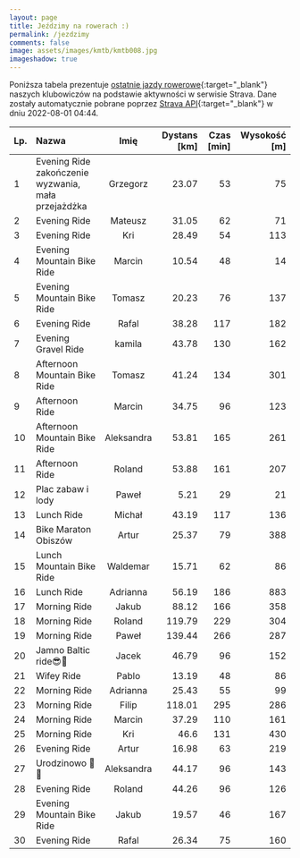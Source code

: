 ```yaml
---
layout: page
title: Jeździmy na rowerach :)
permalink: /jezdzimy
comments: false
image: assets/images/kmtb/kmtb008.jpg
imageshadow: true
---
```


Poniższa tabela prezentuje [ostatnie jazdy rowerowe](https://www.strava.com/clubs/336381){:target="_blank"} naszych klubowiczów na podstawie aktywności w serwisie Strava. Dane zostały automatycznie pobrane poprzez [Strava API](https://developers.strava.com/docs/reference/#api-Clubs-getClubActivitiesById){:target="_blank"} w dniu 2022-08-01 04:44.

Lp. | Nazwa | Imię | Dystans [km] | Czas [min] | Wysokość [m]
:--- | :--- | :---: | ---: | ---: | ---:
1|Evening Ride zakończenie wyzwania, mała przejażdżka|Grzegorz|23.07|53|75
2|Evening Ride|Mateusz|31.05|62|71
3|Evening Ride|Kri|28.49|54|113
4|Evening Mountain Bike Ride|Marcin|10.54|48|14
5|Evening Mountain Bike Ride|Tomasz|20.23|76|137
6|Evening Ride|Rafal|38.28|117|182
7|Evening Gravel Ride|kamila|43.78|130|162
8|Afternoon Mountain Bike Ride|Tomasz|41.24|134|301
9|Afternoon Ride|Marcin|34.75|96|123
10|Afternoon Mountain Bike Ride|Aleksandra|53.81|165|261
11|Afternoon Ride|Roland|53.88|161|207
12|Plac zabaw i lody|Paweł|5.21|29|21
13|Lunch Ride|Michał|43.19|117|136
14|Bike Maraton Obiszów|Artur|25.37|79|388
15|Lunch Mountain Bike Ride|Waldemar|15.71|62|86
16|Lunch Ride|Adrianna|56.19|186|883
17|Morning Ride|Jakub|88.12|166|358
18|Morning Ride|Roland|119.79|229|304
19|Morning Ride |Paweł|139.44|266|287
20|Jamno Baltic ride😎📶|Jacek|46.79|96|152
21|Wifey Ride|Pablo|13.19|48|86
22|Morning Ride|Adrianna|25.43|55|99
23|Morning Ride|Filip|118.01|295|286
24|Morning Ride|Marcin|37.29|110|161
25|Morning Ride|Kri|46.6|131|430
26|Evening Ride|Artur|16.98|63|219
27|Urodzinowo 🎂😎|Aleksandra|44.17|96|143
28|Evening Ride|Roland|44.26|96|126
29|Evening Mountain Bike Ride|Jakub|19.57|46|167
30|Evening Ride|Rafal|26.34|75|160
